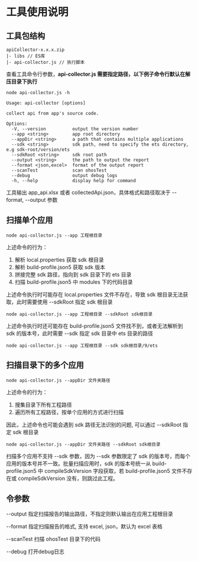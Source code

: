 # 工具使用说明

## 工具包结构

```
apiCollector-x.x.x.zip
|- libs // ES库
|- api-collector.js // 执行脚本
```

查看工具命令行参数，**api-collector.js 需要指定路径，以下例子命令行默认在解压目录下执行**

```shell
node api-collector.js -h
```

```shell
Usage: api-collector [options]

collect api from app's source code.

Options:
  -V, --version          output the version number
  --app <string>         app root directory
  --appDir <string>      a path that contains multiple applications
  --sdk <string>         sdk path, need to specify the ets directory, e.g sdk-root/version/ets
  --sdkRoot <string>     sdk root path
  --output <string>      the path to output the report
  --format <json,excel>  format of the output report
  --scanTest             scan ohosTest
  --debug                output debug logs
  -h, --help             display help for command
```

工具输出 app_api.xlsx 或者 collectedApi.json，具体格式和路径取决于 --format, --output 参数

## 扫描单个应用

```shell
node api-collector.js --app 工程根目录
```

上述命令的行为：

1. 解析 local.properties 获取 sdk 根目录
2. 解析 build-profile.json5 获取 sdk 版本
3. 拼接完整 sdk 路径，指向到 sdk 目录下的 ets 目录
4. 扫描 build-profile.json5 中 modules 下的代码目录

上述命令执行时可能存在 local.properties 文件不存在，导致 sdk 根目录无法获取，此时需要使用 --sdkRoot 指定 sdk 根目录

```shell
node api-collector.js --app 工程根目录 --sdkRoot sdk根目录
```

上述命令执行时还可能存在 build-profile.json5 文件找不到，或者无法解析到 sdk 的版本号，此时需要 --sdk 指定 sdk 目录中 ets 目录的路径

```shell
node api-collector.js --app 工程根目录 --sdk sdk根目录/9/ets
```

## 扫描目录下的多个应用

```shell
node api-collector.js --appDir 文件夹路径
```

上述命令的行为：

1. 搜集目录下所有工程路径
2. 遍历所有工程路径，按单个应用的方式进行扫描

因此，上述命令也可能会遇到 sdk 路径无法识别的问题, 可以通过 --sdkRoot 指定 sdk 根目录

```shell
node api-collector.js --appDir 文件夹路径 --sdkRoot sdk根目录
```

扫描多个应用不支持 --sdk 参数，因为 --sdk 参数限定了 sdk 的版本号，而每个应用的版本号并不一致。批量扫描应用时，sdk 的版本号统一从 build-profile.json5 中 compileSdkVersion 字段获取，若 build-profile.json5 文件不存在或 compileSdkVersion 没有，则跳过此工程。

## 令参数

--output 指定扫描报告的输出路径，不指定则默认输出在应用工程根目录

--format 指定扫描报告的格式, 支持 excel, json，默认为 excel 表格

--scanTest 扫描 ohosTest 目录下的代码

--debug 打开debug日志
